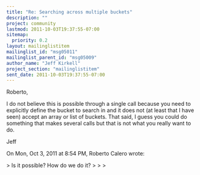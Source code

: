 ```yaml
---
title: "Re: Searching across multiple buckets"
description: ""
project: community
lastmod: 2011-10-03T19:37:55-07:00
sitemap:
  priority: 0.2
layout: mailinglistitem
mailinglist_id: "msg05011"
mailinglist_parent_id: "msg05009"
author_name: "Jeff Kirkell"
project_section: "mailinglistitem"
sent_date: 2011-10-03T19:37:55-07:00
---
```



Roberto,

I do not believe this is possible through a single call because you need to
explicitly define the bucket to search in and it does not (at least that I
have seen) accept an array or list of buckets. That said, I guess you could
do something that makes several calls but that is not what you really want
to do.

Jeff

On Mon, Oct 3, 2011 at 8:54 PM, Roberto Calero
wrote:

&gt; Is it possible? How do we do it?
&gt;
&gt;
&gt;

